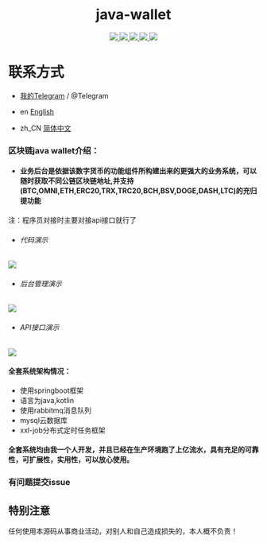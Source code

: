 <h1 align="center">
  java-wallet
</h1>
<p align="center">

  <a href="https://travis-ci.org/lailaibtc/java-wallet">
    <img src="https://travis-ci.org/lailaibtc/java-wallet.svg?branch=master">
  </a>

  <a href="https://github.com/lailaibtc/java-wallet/issues">
    <img src="https://img.shields.io/github/issues/lailaibtc/java-wallet.svg">
  </a>

  <a href="https://github.com/lailaibtc/java-wallet/pulls">
    <img src="https://img.shields.io/github/issues-pr/lailaibtc/java-wallet.svg">
  </a>

  <a href="https://github.com/lailaibtc/java-wallet/graphs/contributors">
    <img src="https://img.shields.io/github/contributors/lailaibtc/java-wallet.svg">
  </a>

  <a href="LICENSE">
    <img src="https://img.shields.io/github/license/lailaibtc/java-wallet.svg">
  </a>

</p>

# 联系方式
- [我的Telegram](https://t.me/pai_tokencore) / @Telegram

- en [English](README_en.md)
- zh_CN [简体中文](README.md)

### 区块链java wallet介绍：
- #### 业务后台是依据该数字货币的功能组件所构建出来的更强大的业务系统，可以随时获取不同公链区块链地址,并支持(BTC,OMNI,ETH,ERC20,TRX,TRC20,BCH,BSV,DOGE,DASH,LTC)的充归提功能
注：程序员对接时主要对接api接口就行了
- ###### 代码演示
![](https://i.ibb.co/PD2zRPD/We-Chate0ef7be708d49975ed0d411eb4194a47.png)
- ###### 后台管理演示
![](https://i.ibb.co/zb8LtyH/test.gif)
- ###### API接口演示
![](https://i.ibb.co/MPbh9Gj/test1.gif)

#### 全套系统架构情况：
- 使用springboot框架
- 语言为java,kotlin
- 使用rabbitmq消息队列
- mysql云数据库
- xxl-job分布式定时任务框架

#### 全套系统均由我一个人开发，并且已经在生产环境跑了上亿流水，具有充足的可靠性，可扩展性，实用性，可以放心使用。

### 有问题提交issue

## 特别注意
任何使用本源码从事商业活动，对别人和自己造成损失的，本人概不负责！